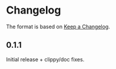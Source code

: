 # Changelog

The format is based on [Keep a Changelog].

[Keep a Changelog]: http://keepachangelog.com/en/1.0.0/

## 0.1.1

Initial release + clippy/doc fixes.